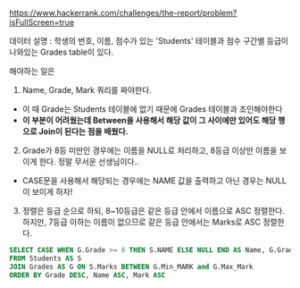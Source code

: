 https://www.hackerrank.com/challenges/the-report/problem?isFullScreen=true

데이터 설명 : 학생의 번호, 이름, 점수가 있는 'Students' 테이블과 점수 구간별 등급이 나와있는 Grades table이 있다. 

해야하는 일은 
1) Name, Grade, Mark 쿼리를 짜야한다. 
- 이 때 Grade는 Students 테이블에 없기 때문에 Grades 테이블과 조인해야한다 
- **이 부분이 어려웠는데 Between을 사용해서 해당 값이 그 사이에만 있어도 해당 행으로 Join이 된다는 점을 배웠다.**

2) Grade가 8등 미만인 경우에는 이름을 NULL로 처리하고, 8등급 이상만 이름을 보이게 한다. 정말 무서운 선생님이다.. 
- CASE문을 사용해서 해당되는 경우에는 NAME 값을 출력하고 아닌 경우는 NULL 이 보이게 하자! 
3) 정렬은 등급 순으로 하되, 8~10등급은 같은 등급 안에서 이름으로 ASC 정렬한다. 하지만, 7등급 이하는 이름이 없으므로 같은 등급 안에서는 Marks로 ASC 정렬한다. 
 

``` sql
SELECT CASE WHEN G.Grade >= 8 THEN S.NAME ELSE NULL END AS Name, G.Grade AS Grade, S.Marks as Mark 
FROM Students AS S
JOIN Grades AS G ON S.Marks BETWEEN G.Min_MARK and G.Max_Mark 
ORDER BY Grade DESC, Name ASC, Mark ASC
```

